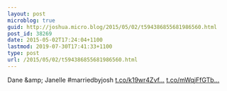 ```yaml
---
layout: post
microblog: true
guid: http://joshua.micro.blog/2015/05/02/t594386855681986560.html
post_id: 38269
date: 2015-05-02T17:24:04+1100
lastmod: 2019-07-30T17:41:33+1100
type: post
url: /2015/05/02/t594386855681986560.html
---
```

Dane &amp;amp; Janelle #marriedbyjosh [t.co/k19wr4Zvf...](http://t.co/k19wr4ZvfO) [t.co/mWqjFfGTb...](http://t.co/mWqjFfGTbq)
